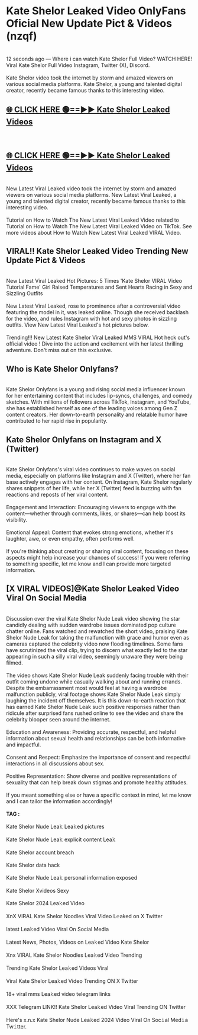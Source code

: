 # Kate Shelor Leaked Video OnlyFans Oficial New Update Pict & Videos (nzqf)
<br>
12 seconds ago — Where i can watch Kate Shelor Full Video? WATCH HERE! Viral Kate Shelor Full Video Instagram, Twitter (X), Discord.
<br><br>
Kate Shelor video took the internet by storm and amazed viewers on various social media platforms. Kate Shelor, a young and talented digital creator, recently became famous thanks to this interesting video.
<br>
<h2><a href="https://play.trustnlinepharmacy.us?title=Kate_Shelor">🌐 CLICK HERE 🟢==►► Kate Shelor Leaked Videos</a></h2>
<br>
<h2><a href="https://play.trustnlinepharmacy.us?title=Kate_Shelor">🌐 CLICK HERE 🟢==►► Kate Shelor Leaked Videos</a></h2>
<br>
New Latest Viral Leaked video took the internet by storm and amazed viewers on various social media platforms. New Latest Viral Leaked, a young and talented digital creator, recently became famous thanks to this interesting video.
<br><br>
Tutorial on How to Watch The New Latest Viral Leaked Video related to Tutorial on How to Watch The New Latest Viral Leaked Video on TikTok. See more videos about How to Watch New Latest Viral Leaked VIRAL Video.
<br>
<h2>VIRAL!! Kate Shelor Leaked Video Trending New Update Pict & Videos</h2>
<br>
New Latest Viral Leaked Hot Pictures: 5 Times 'Kate Shelor VIRAL Video Tutorial Fame' Girl Raised Temperatures and Sent Hearts Racing in Sexy and Sizzling Outfits
<br><br>
New Latest Viral Leaked, rose to prominence after a controversial video featuring the model in it, was leaked online. Though she received backlash for the video, and rules Instagram with hot and sexy photos in sizzling outfits. View New Latest Viral Leaked's hot pictures below.
<br><br>
Trending!!! New Latest Kate Shelor Viral Leaked MMS VIRAL Hot heck out's official video ! Dive into the action and excitement with her latest thrilling adventure. Don't miss out on this exclusive.
<br>
<h2>Who is Kate Shelor Onlyfans?</h2>
<br>
Kate Shelor Onlyfans is a young and rising social media influencer known for her entertaining content that includes lip-syncs, challenges, and comedy sketches. With millions of followers across TikTok, Instagram, and YouTube, she has established herself as one of the leading voices among Gen Z content creators. Her down-to-earth personality and relatable humor have contributed to her rapid rise in popularity.
<br>
<h2>Kate Shelor Onlyfans on Instagram and X (Twitter)</h2>
<br>
Kate Shelor Onlyfans's viral video continues to make waves on social media, especially on platforms like Instagram and X (Twitter), where her fan base actively engages with her content. On Instagram, Kate Shelor regularly shares snippets of her life, while her X (Twitter) feed is buzzing with fan reactions and reposts of her viral content.
<br><br>
Engagement and Interaction: Encouraging viewers to engage with the content—whether through comments, likes, or shares—can help boost its visibility.
<br><br>
Emotional Appeal: Content that evokes strong emotions, whether it's laughter, awe, or even empathy, often performs well.
<br><br>
If you're thinking about creating or sharing viral content, focusing on these aspects might help increase your chances of success! If you were referring to something specific, let me know and I can provide more targeted information.
<br>
<h2>[X VIRAL VIDEOS]@Kate Shelor Leaked Video Viral On Social Media</h2>
<br>
Discussion over the viral Kate Shelor Nude Leak video showing the star candidly dealing with sudden wardrobe issues dominated pop culture chatter online. Fans watched and rewatched the short video, praising Kate Shelor Nude Leak for taking the malfunction with grace and humor even as cameras captured the celebrity video now flooding timelines. Some fans have scrutinized the viral clip, trying to discern what exactly led to the star appearing in such a silly viral video, seemingly unaware they were being filmed.
<br><br>
The video shows Kate Shelor Nude Leak suddenly facing trouble with their outfit coming undone while casually walking about and running errands. Despite the embarrassment most would feel at having a wardrobe malfunction publicly, viral footage shows Kate Shelor Nude Leak simply laughing the incident off themselves. It is this down-to-earth reaction that has earned Kate Shelor Nude Leak such positive responses rather than ridicule after surprised fans rushed online to see the video and share the celebrity blooper seen around the internet.
<br><br>
Education and Awareness: Providing accurate, respectful, and helpful information about sexual health and relationships can be both informative and impactful.
<br><br>
Consent and Respect: Emphasize the importance of consent and respectful interactions in all discussions about sex.
<br><br>
Positive Representation: Show diverse and positive representations of sexuality that can help break down stigmas and promote healthy attitudes.
<br><br>
If you meant something else or have a specific context in mind, let me know and I can tailor the information accordingly!
<br><br>
<strong>TAG :</strong>
<br><br>
Kate Shelor Nude Lea𝚔 Lea𝚔ed pictures
<br><br>
Kate Shelor Nude Lea𝚔 explicit content Lea𝚔
<br><br>
Kate Shelor account breach
<br><br>
Kate Shelor data hack
<br><br>
Kate Shelor Nude Lea𝚔 personal information exposed
<br><br>
Kate Shelor Xvideos Sexy
<br><br>
Kate Shelor 2024 Lea𝚔ed Video
<br><br>
XnX VIRAL Kate Shelor Noodles Viral Video L𝚎aked on X Twitter
<br><br>
latest Lea𝚔ed Video Viral On Social Media
<br><br>
Latest News, Photos, Videos on Lea𝚔ed Video Kate Shelor
<br><br>
Xnx VIRAL Kate Shelor Noodles Lea𝚔ed Video Trending
<br><br>
Trending Kate Shelor Lea𝚔ed Videos Viral
<br><br>
Viral Kate Shelor Lea𝚔ed Video Trending ON X Twitter
<br><br>
18+ viral mms Lea𝚔ed video telegram links
<br><br>
XXX Telegram LINK!! Kate Shelor Lea𝚔ed Video Viral Trending ON Twitter
<br><br>
Here's x.n.x Kate Shelor Nude Lea𝚔ed 2024 Video Viral On Soc𝚒al Med𝚒a Tw𝚒tter.